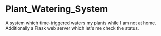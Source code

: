 # Plant_Watering_System
A system which time-triggered waters my plants while I am not at home. Additionally a Flask web server which let's me check the status.

